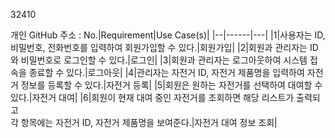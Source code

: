 32410

개인 GitHub 주소 : 
No.|Requirement|Use Case(s)|
|--|------|---|
|1|사용자는 ID, 비밀번호, 전화번호를 입력하여 회원가입할 수 있다.|회원가입|
|2|회원과 관리자는 ID와 비밀번호로 로그인할 수 있다.|로그인|
|3|회원과 관리자는 로그아웃하여 시스템 접속을 종료할 수 있다.|로그아웃|
|4|관리자는 자전거 ID, 자전거 제품명을 입력하여 자전거 정보를 등록할 수 있다.|자전거 등록|
|5|회원은 원하는 자전거를 선택하여 대여할 수 있다.|자전거 대여|
|6|회원이 현재 대여 중인 자전거를 조회하면 해당 리스트가 출력되고<br> 각 항목에는 자전거 ID, 자전거 제품명을 보여준다.|자전거 대여 정보 조회|
